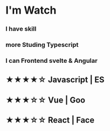 # I'm Watch 


<h3> I have skill 
<h3> more Studing Typescript <br />
<h3> I can Frontend svelte & Angular 
 
<h2> ★★★★☆ Javascript | ES
 
<h2> ★★★☆☆ Vue | Goo

<h2> ★★★☆☆ React | Face



